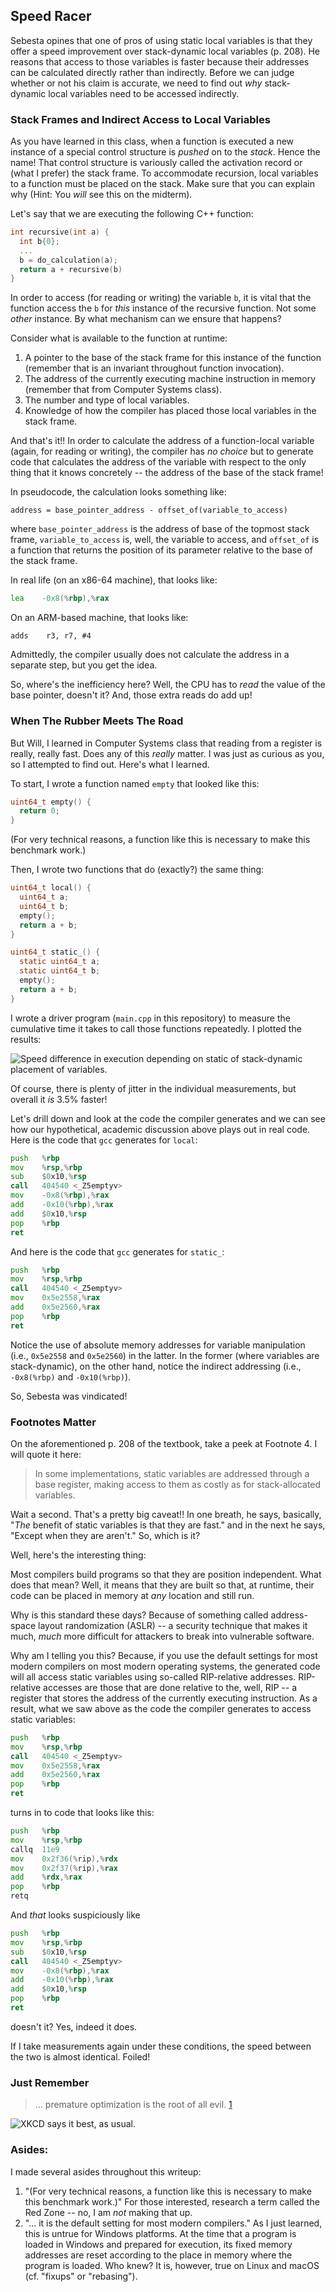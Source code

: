 ## Speed Racer

Sebesta opines that one of pros of using static local variables is that they offer a speed improvement over stack-dynamic local variables (p. 208). He reasons that access to those variables is faster because their addresses can be calculated directly rather than indirectly. Before we can judge whether or not his claim is accurate, we need to find out *why* stack-dynamic local variables need to be accessed indirectly.

### Stack Frames and Indirect Access to Local Variables

As you have learned in this class, when a function is executed a new instance of a special control structure is *pushed* on to the *stack*. Hence the name! That control structure is variously called the activation record or (what I prefer) the stack frame. To accommodate recursion, local variables to a function must be placed on the stack. Make sure that you can explain why (Hint: You *will* see this on the midterm). 

Let's say that we are executing the following C++ function:

```C++
int recursive(int a) {
  int b{0};
  ...
  b = do_calculation(a);
  return a + recursive(b)
}
```

In order to access (for reading or writing) the variable `b`, it is vital that the function access the `b` for *this* instance of the recursive function. Not some *other* instance. By what mechanism can we ensure that happens?

Consider what is available to the function at runtime:
1. A pointer to the base of the stack frame for this instance of the function (remember that is an invariant throughout function invocation).
2. The address of the currently executing machine instruction in memory (remember that from Computer Systems class).
3. The number and type of local variables.
4. Knowledge of how the compiler has placed those local variables in the stack frame.

And that's it!! In order to calculate the address of a function-local variable (again, for reading or writing), the compiler has *no choice* but to generate code that calculates the address of the variable with respect to the only thing that it knows concretely -- the address of the base of the stack frame!

In pseudocode, the calculation looks something like:

```
address = base_pointer_address - offset_of(variable_to_access)
```

where `base_pointer_address` is the address of base of the topmost stack frame, `variable_to_access` is, well, the variable to access, and `offset_of` is a function that returns the position of its parameter relative to the base of the stack frame.

In real life (on an x86-64 machine), that looks like:

```asm
lea    -0x8(%rbp),%rax
```

On an ARM-based machine, that looks like:

```armasm
adds    r3, r7, #4
```

Admittedly, the compiler usually does not calculate the address in a separate step, but you get the idea. 

So, where's the inefficiency here? Well, the CPU has to *read* the value of the base pointer, doesn't it? And, those extra reads do add up!

### When The Rubber Meets The Road

But Will, I learned in Computer Systems class that reading from a register is really, really fast. Does any of this *really* matter. I was just as curious as you, so I attempted to find out. Here's what I learned.

To start, I wrote a function named `empty` that looked like this:


```C
uint64_t empty() {
  return 0;
}
```

(For very technical reasons, a function like this is necessary to make this benchmark work.)

Then, I wrote two functions that do (exactly?) the same thing:

```C
uint64_t local() {
  uint64_t a;
  uint64_t b;
  empty();
  return a + b;
}
```

```C
uint64_t static_() {
  static uint64_t a;
  static uint64_t b;
  empty();
  return a + b;
}
```

I wrote a driver program (`main.cpp` in this repository) to measure the cumulative time it takes to call those functions repeatedly. I plotted the results:

![Speed difference in execution depending on static of stack-dynamic placement of variables.](lifetime_speed_difference.png)

Of course, there is plenty of jitter in the individual measurements, but overall it *is* 3.5% faster!

Let's drill down and look at the code the compiler generates and we can see how our hypothetical, academic discussion above plays out in real code. Here is the code that `gcc` generates for `local`:

```asm
push   %rbp
mov    %rsp,%rbp
sub    $0x10,%rsp
call   404540 <_Z5emptyv>
mov    -0x8(%rbp),%rax
add    -0x10(%rbp),%rax
add    $0x10,%rsp
pop    %rbp
ret    
```

And here is the code that `gcc` generates for `static_`:

```asm
push   %rbp
mov    %rsp,%rbp
call   404540 <_Z5emptyv>
mov    0x5e2558,%rax
add    0x5e2560,%rax
pop    %rbp
ret    
```

Notice the use of absolute memory addresses for variable manipulation (i.e., `0x5e2558` and `0x5e2560`) in the latter. In the former (where variables are stack-dynamic), on the other hand, notice the indirect addressing (i.e., `-0x8(%rbp)` and `-0x10(%rbp)`).

So, Sebesta was vindicated!

### Footnotes Matter

On the aforementioned p. 208 of the textbook, take a peek at Footnote 4. I will quote it here:

> In some implementations, static variables are addressed through a base register, making access to them as costly as for stack-allocated variables.

Wait a second. That's a pretty big caveat!! In one breath, he says, basically, "*The* benefit of static variables is that they are fast." and in the next he says, "Except when they are aren't." So, which is it?

Well, here's the interesting thing:

Most compilers build programs so that they are position independent. What does that mean? Well, it means that they are built so that, at runtime, their code can be placed in memory at *any* location and still run. 

Why is this standard these days? Because of something called address-space layout randomization (ASLR) -- a security technique that makes it much, *much* more difficult for attackers to break into vulnerable software. 

Why am I telling you this? Because, if you use the default settings for most modern compilers on most modern operating systems, the generated code will all access static variables using so-called RIP-relative addresses. RIP-relative accesses are those that are done relative to the, well, RIP -- a register that stores the address of the currently executing instruction. As a result, what we saw above as the code the compiler generates to access static variables:

```asm
push   %rbp
mov    %rsp,%rbp
call   404540 <_Z5emptyv>
mov    0x5e2558,%rax
add    0x5e2560,%rax
pop    %rbp
ret    
```

turns in to code that looks like this:

```asm
push   %rbp
mov    %rsp,%rbp
callq  11e9 
mov    0x2f36(%rip),%rdx
mov    0x2f37(%rip),%rax
add    %rdx,%rax
pop    %rbp
retq
```

And *that* looks suspiciously like

```asm
push   %rbp
mov    %rsp,%rbp
sub    $0x10,%rsp
call   404540 <_Z5emptyv>
mov    -0x8(%rbp),%rax
add    -0x10(%rbp),%rax
add    $0x10,%rsp
pop    %rbp
ret    
```

doesn't it? Yes, indeed it does.

If I take measurements again under these conditions, the speed between the two is almost identical. Foiled!

### Just Remember

> ... premature optimization is the root of all evil. [1](http://wiki.c2.com/?PrematureOptimization)

![XKCD says it best, as usual.](https://imgs.xkcd.com/comics/optimization.png)

### Asides:

I made several asides throughout this writeup:

1. "(For very technical reasons, a function like this is necessary to make this benchmark work.)" For those interested, research a term called the Red Zone -- no, I am *not* making that up.
2. "... it is the default setting for most modern compilers." As I just learned, this is untrue for Windows platforms. At the time that a program is loaded in Windows and prepared for execution, its fixed memory addresses are reset according to the place in memory where the program is loaded. Who knew? It is, however, true on Linux and macOS (cf. "fixups" or "rebasing").